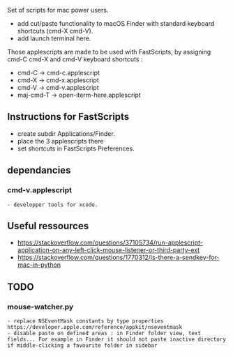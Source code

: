 Set of scripts for mac power users. 

- add cut/paste functionality to macOS Finder with standard keyboard shortcuts (cmd-X cmd-V).
- add launch terminal here.


Those applescripts are made to be used with FastScripts, by assigning cmd-C cmd-X and cmd-V keyboard shortcuts :

- cmd-C -> cmd-c.applescript
- cmd-X -> cmd-x.applescript 
- cmd-V -> cmd-v.applescript
- maj-cmd-T -> open-iterm-here.applescript 

## Instructions for FastScripts 

- create subdir Applications/Finder.
- place the 3 applescripts there
- set shortcuts in FastScripts Preferences.

## dependancies

### cmd-v.applescript

	- developper tools for xcode.



## Useful ressources

- https://stackoverflow.com/questions/37105734/run-applescript-application-on-any-left-click-mouse-listener-or-third-party-ext
- https://stackoverflow.com/questions/1770312/is-there-a-sendkey-for-mac-in-python

## TODO

### mouse-watcher.py
	- replace NSEventMask constants by type properties https://developer.apple.com/reference/appkit/nseventmask
	- disable paste on defined areas : in Finder folder view, text fields... For example in Finder it should not paste inactive directory if middle-clicking a favourite folder in sidebar